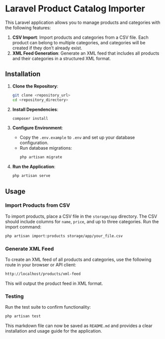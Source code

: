 # Laravel Product Catalog Importer

This Laravel application allows you to manage products and categories with the following features:

1. **CSV Import**: Import products and categories from a CSV file. Each product can belong to multiple categories, and categories will be created if they don’t already exist.
2. **XML Feed Generation**: Generate an XML feed that includes all products and their categories in a structured XML format.

## Installation

1. **Clone the Repository**:
    ```bash
    git clone <repository_url>
    cd <repository_directory>
    ```

2. **Install Dependencies**:
    ```bash
    composer install
    ```

3. **Configure Environment**:
    - Copy the `.env.example` to `.env` and set up your database configuration.
    - Run database migrations:
        ```bash
        php artisan migrate
        ```

4. **Run the Application**:
    ```bash
    php artisan serve
    ```

## Usage

### Import Products from CSV

To import products, place a CSV file in the `storage/app` directory. The CSV should include columns for `name`, `price`, and up to three categories. Run the import command:

```bash
php artisan import:products storage/app/your_file.csv
```


### Generate XML Feed

To create an XML feed of all products and categories, use the following route in your browser or API client:
```bash
http://localhost/products/xml-feed
```
This will output the product feed in XML format.


### Testing

Run the test suite to confirm functionality:
```bash
php artisan test
```
This markdown file can now be saved as `README.md` and provides a clear installation and usage guide for the application.



